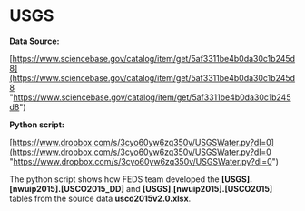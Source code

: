 # USGS

**Data Source:**

[https://www.sciencebase.gov/catalog/item/get/5af3311be4b0da30c1b245d8](https://www.sciencebase.gov/catalog/item/get/5af3311be4b0da30c1b245d8 "https://www.sciencebase.gov/catalog/item/get/5af3311be4b0da30c1b245d8")

**Python script:**

[https://www.dropbox.com/s/3cyo60yw6zq350v/USGSWater.py?dl=0](https://www.dropbox.com/s/3cyo60yw6zq350v/USGSWater.py?dl=0 "https://www.dropbox.com/s/3cyo60yw6zq350v/USGSWater.py?dl=0")

The python script shows how FEDS team developed the **[USGS].[nwuip2015].[USCO2015_DD]** and **[USGS].[nwuip2015].[USCO2015]** tables from the source data **usco2015v2.0.xlsx**. 